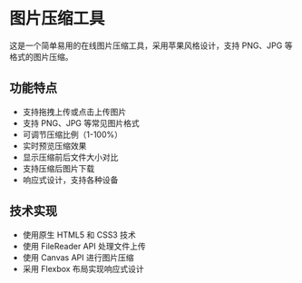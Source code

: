 # 图片压缩工具

这是一个简单易用的在线图片压缩工具，采用苹果风格设计，支持 PNG、JPG 等格式的图片压缩。

## 功能特点

- 支持拖拽上传或点击上传图片
- 支持 PNG、JPG 等常见图片格式
- 可调节压缩比例（1-100%）
- 实时预览压缩效果
- 显示压缩前后文件大小对比
- 支持压缩后图片下载
- 响应式设计，支持各种设备

## 技术实现

- 使用原生 HTML5 和 CSS3 技术
- 使用 FileReader API 处理文件上传
- 使用 Canvas API 进行图片压缩
- 采用 Flexbox 布局实现响应式设计 